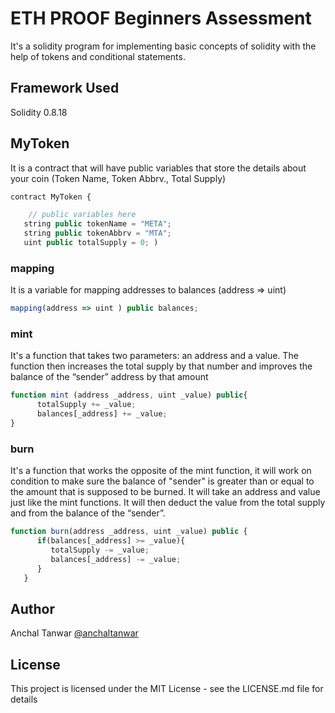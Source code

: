 # ETH PROOF Beginners Assessment
It's a solidity program for implementing basic concepts of solidity with the help of tokens and conditional statements.

## Framework Used
Solidity 0.8.18

## MyToken
It is a contract that will have public variables that store the details about your coin (Token Name, Token Abbrv., Total Supply)
```javascript
contract MyToken {

    // public variables here
   string public tokenName = "META";
   string public tokenAbbrv = "MTA";
   uint public totalSupply = 0; )
```

### mapping
It is a variable for mapping addresses to balances (address => uint)
```javascript
mapping(address => uint ) public balances;
```

### mint
It's a function that takes two parameters: an address and a value. 
The function then increases the total supply by that number and improves the balance of the “sender” address by that amount
```javascript
function mint (address _address, uint _value) public{
      totalSupply += _value;
      balances[_address] += _value;
}
```

### burn
It's a function that works the opposite of the mint function, it will work on condition to make sure the balance of "sender" is greater than or equal 
       to the amount that is supposed to be burned.
It will take an address and value just like the mint functions. It will then deduct the value from the total supply and from the balance of the “sender”.
```javascript
function burn(address _address, uint _value) public {
      if(balances[_address] >= _value){
         totalSupply -= _value;
         balances[_address] -= _value;
      }
   }
```

## Author
Anchal Tanwar
[@anchaltanwar](anchaltanwar@gmail.com)

## License
This project is licensed under the MIT License - see the LICENSE.md file for details
